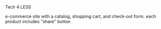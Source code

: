 Tech 4 LESS

e-commerce site with a catalog, shopping cart, and check-out form.
each product includes "share" button 
